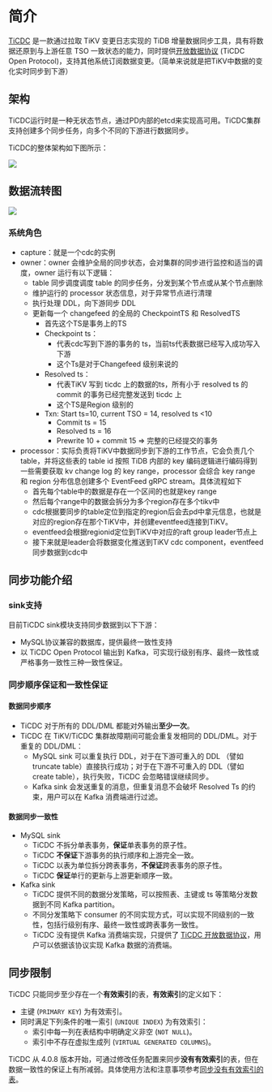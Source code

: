 # 简介

[TiCDC](https://github.com/pingcap/ticdc) 是一款通过拉取 TiKV 变更日志实现的 TiDB 增量数据同步工具，具有将数据还原到与上游任意 TSO 一致状态的能力，同时提供[开放数据协议](https://docs.pingcap.com/zh/tidb/stable/ticdc-open-protocol) (TiCDC Open Protocol)，支持其他系统订阅数据变更。（简单来说就是把TiKV中数据的变化实时同步到下游）

## 架构

TiCDC运行时是一种无状态节点，通过PD内部的etcd来实现高可用。TiCDC集群支持创建多个同步任务，向多个不同的下游进行数据同步。

TiCDC的整体架构如下图所示：

![](https://tva1.sinaimg.cn/large/008i3skNly1gqy53x420lj31xd0u07ek.jpg)

## 数据流转图

![](https://tva1.sinaimg.cn/large/008i3skNly1gre4mob9u9j31160is0wd.jpg)

### 系统角色

- capture：就是一个cdc的实例
- owner：owner 会维护全局的同步状态，会对集群的同步进行监控和适当的调度，owner 运行有以下逻辑：
  - table 同步调度调度 table 的同步任务，分发到某个节点或从某个节点删除
  - 维护运行的 processor 状态信息，对于异常节点进行清理
  - 执行处理 DDL，向下游同步 DDL
  - 更新每一个 changefeed 的全局的 CheckpointTS 和 ResolvedTS
    - 首先这个TS是事务上的TS
    - Checkpoint ts：
      - 代表cdc写到下游的事务的 ts，当前ts代表数据已经写入成功写入下游
      - 这个Ts是对于Changefeed 级别来说的
    - Resolved ts：
      - 代表TiKV 写到 ticdc 上的数据的ts，所有小于 resolved ts 的 commit 的事务已经完整发送到 ticdc 上
      - 这个TS是Region 级别的
    - Txn: Start ts=10, current TSO = 14, resolved ts <10
      - Commit ts = 15
      - Resolved ts = 16
      - Prewrite 10 + commit 15 ⇒ 完整的已经提交的事务
- processor：实际负责将TiKV中数据同步到下游的工作节点，它会负责几个table，并将这些表的 table id 按照 TiDB 内部的 key 编码逻辑进行编码得到一些需要获取 kv change log 的 key range，processor 会综合 key range 和 region 分布信息创建多个 EventFeed gRPC stream。具体流程如下
  - 首先每个table中的数据是存在一个区间的也就是key range
  - 然后每个range中的数据会拆分为多个region存在多个tikv中
  - cdc根据要同步的table定位到指定的region后会去pd中拿元信息，也就是对应的region存在那个TiKV中，并创建eventfeed连接到TiKV。
  - eventfeed会根据regionid定位到TiKV中对应的raft group leader节点上
  - 接下来就是leader会将数据变化推送到TiKV cdc component，eventfeed同步数据到cdc中

## 同步功能介绍

### sink支持

目前TiCDC sink模块支持同步数据到以下下游：

- MySQL协议兼容的数据库，提供最终一致性支持
- 以 TiCDC Open Protocol 输出到 Kafka，可实现行级别有序、最终一致性或严格事务一致性三种一致性保证。

### 同步顺序保证和一致性保证

#### 数据同步顺序

- TiCDC 对于所有的 DDL/DML 都能对外输出**至少一次**。
- TiCDC 在 TiKV/TiCDC 集群故障期间可能会重复发相同的 DDL/DML。对于重复的 DDL/DML：
  - MySQL sink 可以重复执行 DDL，对于在下游可重入的 DDL （譬如 truncate table）直接执行成功；对于在下游不可重入的 DDL（譬如 create table），执行失败，TiCDC 会忽略错误继续同步。
  - Kafka sink 会发送重复的消息，但重复消息不会破坏 Resolved Ts 的约束，用户可以在 Kafka 消费端进行过滤。

#### 数据同步一致性

- MySQL sink
  - TiCDC 不拆分单表事务，**保证**单表事务的原子性。
  - TiCDC **不保证**下游事务的执行顺序和上游完全一致。
  - TiCDC 以表为单位拆分跨表事务，**不保证**跨表事务的原子性。
  - TiCDC **保证**单行的更新与上游更新顺序一致。
- Kafka sink
  - TiCDC 提供不同的数据分发策略，可以按照表、主键或 ts 等策略分发数据到不同 Kafka partition。
  - 不同分发策略下 consumer 的不同实现方式，可以实现不同级别的一致性，包括行级别有序、最终一致性或跨表事务一致性。
  - TiCDC 没有提供 Kafka 消费端实现，只提供了 [TiCDC 开放数据协议](https://docs.pingcap.com/zh/tidb/stable/ticdc-open-protocol)，用户可以依据该协议实现 Kafka 数据的消费端。

## 同步限制

TiCDC 只能同步至少存在一个**有效索引**的表，**有效索引**的定义如下：

- 主键 (`PRIMARY KEY`) 为有效索引。
- 同时满足下列条件的唯一索引  (`UNIQUE INDEX`) 为有效索引：
  - 索引中每一列在表结构中明确定义非空 (`NOT NULL`)。
  - 索引中不存在虚拟生成列 (`VIRTUAL GENERATED COLUMNS`)。

TiCDC 从 4.0.8 版本开始，可通过修改任务配置来同步**没有有效索引**的表，但在数据一致性的保证上有所减弱。具体使用方法和注意事项参考[同步没有有效索引的表](https://docs.pingcap.com/zh/tidb/stable/manage-ticdc#同步没有有效索引的表)。

